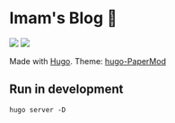 # Imam's Blog 📝

[//]: # (BADGES SECTION: change `imamrb` with your GitHub username and `imamrb.github.io` with the name of your repo)

![](https://github.com/imamrb/imamrb.github.io/actions/workflows/gh-pages.yml/badge.svg)
[![](https://img.shields.io/static/v1?label=Visit%20My%20Blog&message=link&labelColor=2f363d&color=cyan&style=flat&logo=github&logoColor=959da5)](https://imamrb.github.io)

[//]: # (END OF BADGES SECTION)

Made with [Hugo](https://gohugo.io/). Theme:  [hugo-PaperMod](https://github.com/adityatelange/hugo-PaperMod)

## Run in development

```
hugo server -D
```
